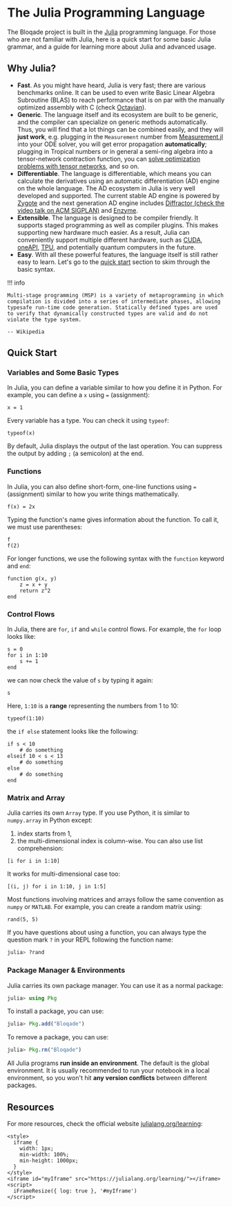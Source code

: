 # The Julia Programming Language

The Bloqade project is built in the [Julia](https://julialang.org) programming language. 
For those who are not familiar with Julia, here is a quick start for some basic Julia grammar,
and a guide for learning more about Julia and advanced usage.

## Why Julia?

- **Fast**. As you might have heard, Julia is very fast; there are various benchmarks online.
    It can be used to even write Basic Linear Algebra Subroutine (BLAS) to reach performance that is on par with the
    manually optimized assembly with C (check [Octavian](https://github.com/JuliaLinearAlgebra/Octavian.jl)).
- **Generic**. The language itself and its ecosystem are built to be generic, and the compiler can specialize
    on generic methods automatically. Thus, you will find that a lot things can be combined easily, and they will
    **just work**, e.g. plugging in the `Measurement` number from 
    [Measurement.jl](https://github.com/JuliaPhysics/Measurements.jl) into your ODE solver, you will get error propagation **automatically**; plugging in Tropical numbers or in general a semi-ring algebra into a tensor-network contraction function, you can
    [solve optimization problems with tensor networks](https://github.com/QuEraComputing/GenericTensorNetworks.jl), and so on.
- **Differentiable**. The language is differentiable, which means you can calculate the derivatives
    using an automatic differentiation (AD) engine on the whole language. The AD ecosystem in Julia is very well developed and supported. 
    The current stable AD engine
    is powered by [Zygote](https://arxiv.org/abs/1907.07587) and the next generation AD engine includes
    [Diffractor (check the video talk on ACM SIGPLAN)](https://www.youtube.com/watch?v=mQnSRfseu0c) and
    [Enzyme](https://enzyme.mit.edu).
- **Extensible**. The language is designed to be compiler friendly. It supports staged programming
    as well as compiler plugins. This makes supporting new hardware much easier. As a result, Julia
    can conveniently support multiple different hardware, such as [CUDA](https://github.com/JuliaGPU/CUDA.jl),
    [oneAPI](https://github.com/JuliaGPU/oneAPI.jl), [TPU](https://github.com/JuliaTPU/XLA.jl), and potentially quantum computers in the future.
- **Easy**. With all these powerful features, the language itself is still rather easy to learn. Let's go to
    the [quick start](#Quick-Start) section to skim through the basic syntax.


!!! info

    Multi-stage programming (MSP) is a variety of metaprogramming in which compilation is divided into a series of intermediate phases, allowing typesafe run-time code generation. Statically defined types are used to verify that dynamically constructed types are valid and do not violate the type system. 

    -- Wikipedia

## Quick Start

### Variables and Some Basic Types
In Julia, you can define a variable similar to how you define it in Python. 
For example, you can define a `x` using `=` (assignment):

```@repl quick-start
x = 1
```

Every variable has a type. You can check it using `typeof`:

```@repl quick-start
typeof(x)
```

By default, Julia displays the output of the last operation. You can suppress the output by adding `;` (a semicolon) at the end.

### Functions
In Julia, you can also define short-form, one-line functions using `=` (assignment) similar to how you write things mathematically.

```@repl quick-start
f(x) = 2x
```

Typing the function's name gives information about the function. To call it, we must use parentheses:

```@repl quick-start
f
f(2)
```

For longer functions, we use the following syntax with the `function` keyword and `end`:

```@repl quick-start
function g(x, y)
	z = x + y
	return z^2
end
```

### Control Flows
In Julia, there are `for`, `if` and `while` control flows. For example, the `for` loop looks like:

```@repl quick-start
s = 0
for i in 1:10
    s += 1
end
```

we can now check the value of `s` by typing it again:

```@repl quick-start
s
```

Here, `1:10` is a **range** representing the numbers from 1 to 10:

```@repl quick-start
typeof(1:10)
```

the `if else` statement looks like the following:

```@repl quick-start
if s < 10
	# do something
elseif 10 < s < 13
	# do something
else
	# do something
end
```

### Matrix and Array
Julia carries its own `Array` type. If you use Python, it is similar to `numpy.array` in Python except:
1. index starts from 1,
2. the multi-dimensional index is column-wise.
You can also use list comprehension:

```@repl quick-start
[i for i in 1:10]
```

It works for multi-dimensional case too:

```@repl quick-start
[(i, j) for i in 1:10, j in 1:5]
```

Most functions involving matrices and arrays follow the same convention as `numpy` or `MATLAB`. For example, you can create a random matrix using:

```@repl quick-start
rand(5, 5)
```

If you have questions about using a function, you can always type the question mark `?` in your REPL following the function name:
```julia
julia> ?rand
```

### Package Manager & Environments
Julia carries its own package manager. You can use it as a normal package:
```julia
julia> using Pkg
```
To install a package, you can use:
```julia
julia> Pkg.add("Bloqade")
```
To remove a package, you can use:
```julia
julia> Pkg.rm("Bloqade")
```
All Julia programs **run inside an environment**. The default is the global environment. It is usually recommended to run your notebook in a local environment, so you won't hit **any version conflicts** between different packages. 

## Resources

For more resources, check the official website [julialang.org/learning](https://julialang.org/learning):

```@raw html
<style>
  iframe {
    width: 1px;
    min-width: 100%;
    min-height: 1000px;
  }
</style>
<iframe id="myIframe" src="https://julialang.org/learning/"></iframe>
<script>
  iFrameResize({ log: true }, '#myIframe')
</script>
```